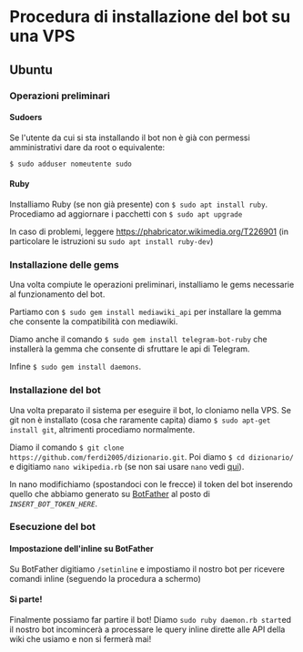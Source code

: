 # Procedura di installazione del bot su una VPS
## Ubuntu
### Operazioni preliminari
#### Sudoers
Se l'utente da cui si sta installando il bot non è già con permessi amministrativi dare da root o equivalente: 

`$ sudo adduser nomeutente sudo`
#### Ruby
Installiamo Ruby (se non già presente) con `$ sudo apt install ruby`. Procediamo ad aggiornare i pacchetti con `$ sudo apt upgrade`

In caso di problemi, leggere https://phabricator.wikimedia.org/T226901 (in particolare le istruzioni su `sudo apt install ruby-dev`)
### Installazione delle gems
Una volta compiute le operazioni preliminari, installiamo le gems necessarie al funzionamento del bot.

Partiamo con `$ sudo gem install mediawiki_api` per installare la gemma che consente la compatibilità con mediawiki.

Diamo anche il comando `$ sudo gem install telegram-bot-ruby` che installerà la gemma che consente di sfruttare le api di Telegram.

Infine `$ sudo gem install daemons`.
### Installazione del bot
Una volta preparato il sistema per eseguire il bot, lo cloniamo nella VPS. Se git non è installato (cosa che raramente capita) diamo `$ sudo apt-get install git`, altrimenti procediamo normalmente.

Diamo il comando `$ git clone https://github.com/ferdi2005/dizionario.git`. Poi diamo `$ cd dizionario/` e digitiamo `nano wikipedia.rb` (se non sai usare `nano` vedi [qui](https://wiki.ubuntu-it.org/Ufficio/EditorDiTesto/Nano)).

In nano modifichiamo (spostandoci con le frecce) il token del bot inserendo quello che abbiamo generato su [BotFather](http://t.me/botfather) al posto di _`INSERT_BOT_TOKEN_HERE`_.
### Esecuzione del bot
#### Impostazione dell'inline su BotFather
Su BotFather digitiamo `/setinline` e impostiamo il nostro bot per ricevere comandi inline (seguendo la procedura a schermo)
#### Si parte!
Finalmente possiamo far partire il bot! Diamo `sudo ruby daemon.rb start`ed il nostro bot incomincerà a processare le query inline dirette alle API della wiki che usiamo e non si fermerà mai!
